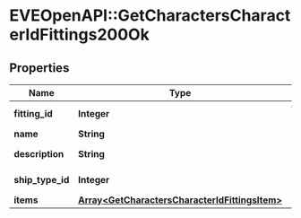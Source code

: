 # EVEOpenAPI::GetCharactersCharacterIdFittings200Ok

## Properties
Name | Type | Description | Notes
------------ | ------------- | ------------- | -------------
**fitting_id** | **Integer** | fitting_id integer | 
**name** | **String** | name string | 
**description** | **String** | description string | 
**ship_type_id** | **Integer** | ship_type_id integer | 
**items** | [**Array&lt;GetCharactersCharacterIdFittingsItem&gt;**](GetCharactersCharacterIdFittingsItem.md) | items array | 


